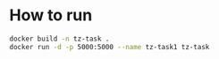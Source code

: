 # How to run

```bash
docker build -n tz-task .
docker run -d -p 5000:5000 --name tz-task1 tz-task
```



